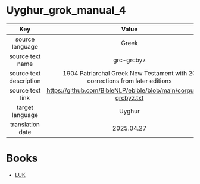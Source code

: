 # Uyghur_grok_manual_4

| Key | Value |
|:---:|:-----:|
|source language|Greek|
|source text name|grc-grcbyz|
|source text description|1904 Patriarchal Greek New Testament with 20 corrections from later editions|
|source text link|https://github.com/BibleNLP/ebible/blob/main/corpus/grc-grcbyz.txt|
|target language|Uyghur|
|translation date|2025.04.27|

# Books
- [LUK](LUK/README.md)
